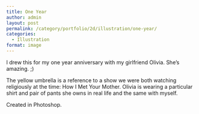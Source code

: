 ```yaml
---
title: One Year
author: admin
layout: post
permalink: /category/portfolio/2d/illustration/one-year/
categories:
  - Illustration
format: image
---
```

I drew this for my one year anniversary with my girlfriend Olivia. She&#8217;s amazing. ;)

The yellow umbrella is a reference to a show we were both watching religiously at the time: How I Met Your Mother. Olivia is wearing a particular shirt and pair of pants she owns in real life and the same with myself.

Created in Photoshop.